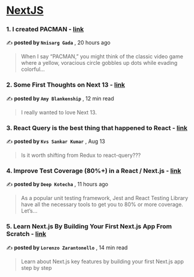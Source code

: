 
<h1><a href=https://medium.com/tag/nextjs/recommended target="_blank" rel="noopener noreferrer">NextJS</a></h1>
<h3>1. I created PACMAN - <a href=https://medium.com/@gadannisarg/i-created-pacman-d9bce5c7d5d2?source=tag_recommended_feed---------0-84----------nextjs----------df44534c_0a9a_40b6_b011_efc750043119------- target="_blank" rel="noopener noreferrer">link</a></h3>

✍️ **posted by `Nnisarg Gada`** <date> , 20 hours ago</date>

<blockquote>When I say “PACMAN,” you might think of the classic video game where a yellow, voracious circle gobbles up dots while evading colorful…</blockquote>

<h3>2. Some First Thoughts on Next 13 - <a href=https://medium.com/better-programming/some-first-thoughts-on-next-13-922a6a6c5200?source=tag_recommended_feed---------1-107----------nextjs----------df44534c_0a9a_40b6_b011_efc750043119------- target="_blank" rel="noopener noreferrer">link</a></h3>

✍️ **posted by `Amy Blankenship`** <date> , 12 min read</date>

<blockquote>I really wanted to love Next 13.</blockquote>

<h3>3. React Query is the best thing that happened to React - <a href=https://medium.com/@kvs.sankar23/react-query-is-the-best-thing-that-happened-to-react-abd92553e953?source=tag_recommended_feed---------2-85----------nextjs----------df44534c_0a9a_40b6_b011_efc750043119------- target="_blank" rel="noopener noreferrer">link</a></h3>

✍️ **posted by `Kvs Sankar Kumar`** <date> , Aug 13</date>

<blockquote>Is it worth shifting from Redux to react-query???</blockquote>

<h3>4. Improve Test Coverage (80%+) in a React / Next.js - <a href=https://medium.com/@deepkotecha2702/improve-test-coverage-80-in-a-react-next-js-a3baa3c3293?source=tag_recommended_feed---------3-84----------nextjs----------df44534c_0a9a_40b6_b011_efc750043119------- target="_blank" rel="noopener noreferrer">link</a></h3>

✍️ **posted by `Deep Kotecha`** <date> , 11 hours ago</date>

<blockquote>As a popular unit testing framework, Jest and React Testing Library have all the necessary tools to get you to 80% or more coverage. Let’s…</blockquote>

<h3>5. Learn Next.js By Building Your First Next.js App From Scratch - <a href=https://medium.com/gitconnected/learn-next-js-by-building-your-first-next-js-app-from-scratch-8ec7cc93a9cb?source=tag_recommended_feed---------4-107----------nextjs----------df44534c_0a9a_40b6_b011_efc750043119------- target="_blank" rel="noopener noreferrer">link</a></h3>

✍️ **posted by `Lorenzo Zarantonello`** <date> , 14 min read</date>

<blockquote>Learn about Next.js key features by building your first Next.js app step by step</blockquote>

